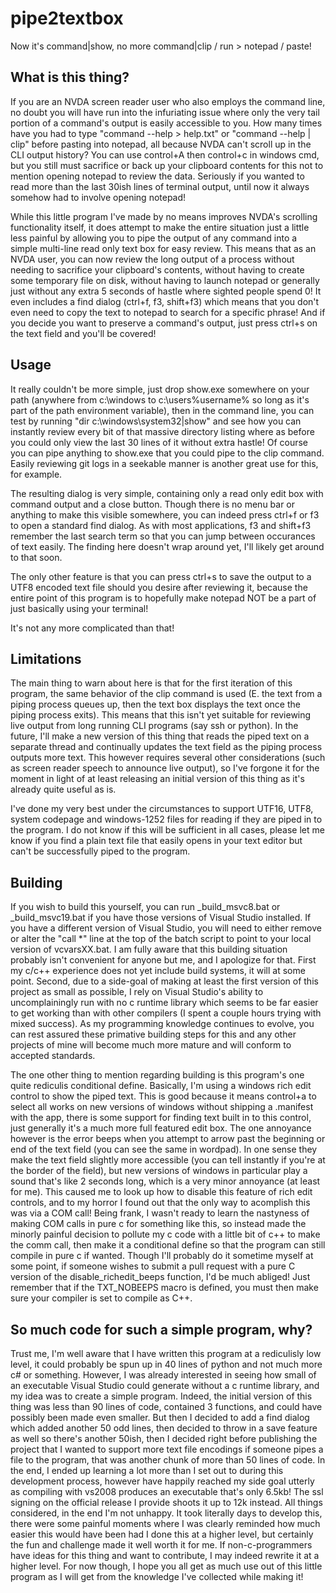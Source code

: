 # pipe2textbox
Now it's command|show, no more command|clip / run > notepad / paste!

## What is this thing?
If you are an NVDA screen reader user who also employs the command line, no doubt you will have run into the infuriating issue where only the very tail portion of a command's output is easily accessible to you. How many times have you had to type "command --help > help.txt" or "command --help | clip" before pasting into notepad, all because NVDA can't scroll up in the CLI output history? You can use control+A then control+c in windows cmd, but you still must sacrifice or back up your clipboard contents for this not to mention opening notepad to review the data. Seriously if you wanted to read more than the last 30ish lines of terminal output, until now it always somehow had to involve opening notepad!

While this little program I've made by no means improves NVDA's scrolling functionality itself, it does attempt to make the entire situation just a little less painful by allowing you to pipe the output of any command into a simple multi-line read only text box for easy review. This means that as an NVDA user, you can now review the long output of a process without needing to sacrifice your clipboard's contents, without having to create some temporary file on disk, without having to launch notepad or generally just without any extra 5 seconds of hastle where sighted people spend 0! It even includes a find dialog (ctrl+f, f3, shift+f3) which means that you don't even need to copy the text to notepad to search for a specific phrase! And if you decide you want to preserve a command's output, just press ctrl+s on the text field and you'll be covered!

## Usage
It really couldn't be more simple, just drop show.exe somewhere on your path (anywhere from c:\windows to c:\users\%username% so long as it's part of the path environment variable), then in the command line, you can test by running "dir c:\windows\system32|show" and see how you can instantly review every bit of that massive directory listing where as before you could only view the last 30 lines of it without extra hastle! Of course you can pipe anything to show.exe that you could pipe to the clip command. Easily reviewing git logs in a seekable manner is another great use for this, for example.

The resulting dialog is very simple, containing only a read only edit box with command output and a close button. Though there is no menu bar or anything to make this visible somewhere, you can indeed press ctrl+f or f3 to open a standard find dialog. As with most applications, f3 and shift+f3 remember the last search term so that you can jump between occurances of text easily. The finding here doesn't wrap around yet, I'll likely get around to that soon.

The only other feature is that you can press ctrl+s to save the output to a UTF8 encoded text file should you desire after reviewing it, because the entire point of this program is to hopefully make notepad NOT be a part of just basically using your terminal!

It's not any more complicated than that!

## Limitations
The main thing to warn about here is that for the first iteration of this program, the same behavior of the clip command is used (E. the text from a piping process queues up, then the text box displays the text once the piping process exits). This means that this isn't yet suitable for reviewing live output from long running CLI programs (say ssh or python). In the future, I'll make a new version of this thing that reads the piped text on a separate thread and continually updates the text field as the piping process outputs more text. This however requires several other considerations (such as screen reader speech to announce live output), so I've forgone it for the moment in light of at least releasing an initial version of this thing as it's already quite useful as is.

I've done my very best under the circumstances to support UTF16, UTF8, system codepage and windows-1252 files for reading if they are piped in to the program. I do not know if this will be sufficient in all cases, please let me know if you find a plain text file that easily opens in your text editor but can't be successfully piped to the program.

## Building
If you wish to build this yourself, you can run _build_msvc8.bat or _build_msvc19.bat if you have those versions of Visual Studio installed. If you have a different version of Visual Studio, you will need to either remove or alter the "call *" line at the top of the batch script to point to your local version of vcvarsXX.bat. I am fully aware that this building situation probably isn't convenient for anyone but me, and I apologize for that. First my c/c++ experience does not yet include build systems, it will at some point. Second, due to a side-goal of making at least the first version of this project as small as possible, I rely on Visual Studio's ability to uncomplainingly run with no c runtime library which seems to be far easier to get working than with other compilers (I spent a couple hours trying with mixed success). As my programming knowledge continues to evolve, you can rest assured these primative building steps for this and any other projects of mine will become much more mature and will conform to accepted standards.

The one other thing to mention regarding building is this program's one quite rediculis conditional define. Basically, I'm using a windows rich edit control to show the piped text. This is good because it means control+a to select all works on new versions of windows without shipping a .manifest with the app, there is some support for finding text built in to this control, just generally it's a much more full featured edit box. The one annoyance however is the error beeps when you attempt to arrow past the beginning or end of the text field (you can see the same in wordpad). In one sense they make the text field slightly more accessible (you can tell instantly if you're at the border of the field), but new versions of windows in particular play a sound that's like 2 seconds long, which is a very minor annoyance (at least for me). This caused me to look up how to disable this feature of rich edit controls, and to my horror I found out that the only way to acomplish this was via a COM call! Being frank, I wasn't ready to learn the nastyness of making COM calls in pure c for something like this, so instead made the minorly painful decision to pollute my c code with a little bit of c++ to make the comm call, then make it a conditional define so that the program can still compile in pure c if wanted. Though I'll probably do it sometime myself at some point, if someone wishes to submit a pull request with a pure C version of the disable_richedit_beeps function, I'd be much abliged! Just remember that if the TXT_NOBEEPS macro is defined, you must then make sure your compiler is set to compile as C++.

## So much code for such a simple program, why?
Trust me, I'm well aware that I have written this program at a rediculisly low level, it could probably be spun up in 40 lines of python and not much more c# or something. However, I was already interested in seeing how small of an executable Visual Studio could generate without a c runtime library, and my idea was to create a simple program. Indeed, the initial version of this thing was less than 90 lines of code, contained 3 functions, and could have possibly been made even smaller. But then I decided to add a find dialog which added another 50 odd lines, then decided to throw in a save feature as well so there's another 50ish, then I decided right before publishing the project that I wanted to support more text file encodings if someone pipes a file to the program, that was another chunk of more than 50 lines of code. In the end, I ended up learning a lot more than I set out to during this development process, however have happily reached my side goal utterly as compiling with vs2008 produces an executable that's only 6.5kb! The ssl signing on the official release I provide shoots it up to 12k instead. All things considered, in the end I'm not unhappy. It took literally days to develop this, there were some painful moments where I was clearly reminded how much easier this would have been had I done this at a higher level, but certainly the fun and challenge made it well worth it for me. If non-c-programmers have ideas for this thing and want to contribute, I may indeed rewrite it at a higher level. For now though, I hope you all get as much use out of this little program as I will get from the knowledge I've collected while making it!
